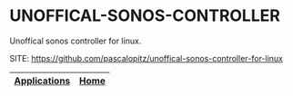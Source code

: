 # UNOFFICAL-SONOS-CONTROLLER
 
 Unoffical sonos controller for linux.
 
 SITE: https://github.com/pascalopitz/unoffical-sonos-controller-for-linux

 | [Applications](https://portable-linux-apps.github.io/apps.html) | [Home](https://portable-linux-apps.github.io)
 | --- | --- |

